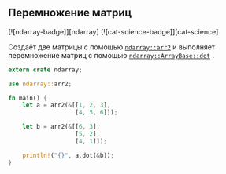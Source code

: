 ## Перемножение матриц

[![ndarray-badge]][ndarray] [![cat-science-badge]][cat-science]

Создаёт две матрицы с помощью [`ndarray::arr2`](https://docs.rs/ndarray/*/ndarray/fn.arr2.html) и выполняет перемножение матриц с помощью [`ndarray::ArrayBase::dot`](https://docs.rs/ndarray/*/ndarray/struct.ArrayBase.html#method.dot-1) .

```rust
extern crate ndarray;

use ndarray::arr2;

fn main() {
    let a = arr2(&[[1, 2, 3],
                   [4, 5, 6]]);

    let b = arr2(&[[6, 3],
                   [5, 2],
                   [4, 1]]);

    println!("{}", a.dot(&b));
}
```

